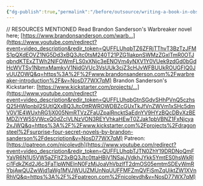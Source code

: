 ```yaml
---
{"dg-publish":true,"permalink":"/before/outsource/writing-a-book-in-obsidian/","tags":["writebook","gardenEntry"]}
---
```



// RESOURCES MENTIONED Read Brandon Sanderson's Warbreaker novel here; [https://www.brandonsanderson.com/warb...](https://www.youtube.com/redirect?event=video_description&redir_token=QUFFLUhqbTZ6ZFRjTThvT3BzTzJFMS1pQXdEOVZ1NG5Dd3xBQ3Jtc0tsM240T21PZG1IakpnSWMzZGxlTmR0OTJqbndKTExZTWh2NlFOWmFLS0xXNjc3eENOVm4yNXV1Y0VUek9zdGd0bGdHcWVTSy1NbmxMamkyV1NjdGVUc3VsUUk3cjZ3cHJvWFBUUkROUGFIQ0JvUUZOWQ&q=https%3A%2F%2Fwww.brandonsanderson.com%2Fwarbreaker-introduction%2F&v=NosD77WX7qM)
Brandon Sanderson's Kickstarter: [https://www.kickstarter.com/projects/...](https://www.youtube.com/redirect?event=video_description&redir_token=QUFFLUhqbGtnSGdvSHhPVnQ5czhsQ25HWlpnbjl2SUtlQXxBQ3Jtc0ttRWROWDBZcGUxTkJfVnZWVm1xSHc5dmV0V1E4WUxhRG1jX005NmRTVzZFaUZpalRncktSaEdnYV9HYzBQcDBvXzBEMDZjYW5SVWcxQ0dZclVLNzVON3REYVhkaHEwT0ZJak1pbVBNZ1FxNjcya2xJWQ&q=https%3A%2F%2Fwww.kickstarter.com%2Fprojects%2Fdragonsteel%2Fsurprise-four-secret-novels-by-brandon-sanderson%2Fdescription&v=NosD77WX7qM) 
Patreon: [https://patreon.com/nicolevdh](https://www.youtube.com/redirect?event=video_description&redir_token=QUFFLUhqbTJTN0ZhY19DRDNoQmFYaVR6N1U5VW5aZFItZ3xBQ3Jtc0ttaHBjV1NSajJVdkhJYkk5YmtES0hsWkRlci1FdkZKd2J6c3FaTlpWNElnN0FzMjJoaVhVbzlfT2dmOS05emtmSDEyWmRYbjAwQUZwWjd1aWg1MVJWUUZMUnNqUUFFMFZmQVFiSmZqUjktZW1XVnRhVQ&q=https%3A%2F%2Fpatreon.com%2Fnicolevdh&v=NosD77WX7qM) 
 